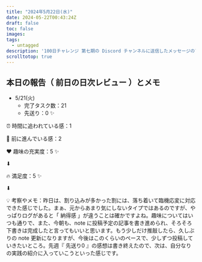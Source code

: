 ```yaml
---
title: "2024年5月22日(水)"
date: 2024-05-22T00:43:24Z
draft: false
toc: false
images:
tags: 
  - untagged
description: '100日チャレンジ 第七期の Discord チャンネルに送信したメッセージのアーカイブ'
scrolltotop: true
---
```


## 本日の報告（ 前日の日次レビュー ）とメモ

- 5/21(火)
  - 完了タスク数：21
  - 先送り：0 ✨

⏰ 時間に追われている感：1

💪 前に進んでいる感：2

❤️ 趣味の充実度：5 ✨

⬇︎

🔥 満足度：5 ✨

⬇︎

💡 考察やメモ：昨日は、割り込みが多かった割には、落ち着いて臨機応変に対応できた感じでした。まぁ、元からあまり気にしないタイプではあるのですが、やっぱりログがあると「 納得感 」が違うことは確かですよね。趣味についてはいつも通りで、また、今朝も、note に投稿予定の記事を書き進められ、そろそろ下書きは完成したと言ってもいいと思います。もう少しだけ推敲したら、久しぶりの note 更新になりますが、今後はこのくらいのペースで、少しずつ投稿していきたいところ。先週『 先送り0 』の感想は書き終えたので、次は、自分なりの実践の紹介に入っていこうといった感じです。

